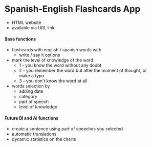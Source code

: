# Spanish-English Flashcards App

* HTML website
* available via URL link

#### Base functions
* flashcards with english / spanish words with
  * write / say it options
* mark the level of knowledge of the word 
  * 1 - you know the word without any doubt
  * 2 - you remember the word but after the moment of thought, or make a typo
  * 3 - you don't know the word at all
* words selection by
  * adding date
  * category
  * part of speech
  * level of knowledge


#### Future BI and AI functions
* create a sentence using part of speeches you selected
* automatic translations 
* dynamic statistics on the charts


